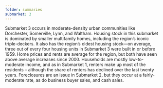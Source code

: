 ```yaml
---
folder: summaries
submarket: 3
---
```

Submarket 3 occurs in moderate-density urban communities like Dorchester, Somerville, Lynn, and Waltham. Housing stock in this submarket is dominated by smaller multifamily homes, including the region’s iconic triple-deckers. It also has the region’s oldest housing stock—on average, three out of every four housing units in Submarket 3 were built in or before 1959. Home prices and rents are average for the region, but both have seen above average increases since 2000. Households are mostly low-to-moderate income, and as in Submarket 1, renters make up most of the residents – although the share of renters has declined over the last twenty years. Foreclosures are an issue in Submarket 2, but they occur at a fairly-moderate rate, as do business buyer sales, and cash sales.
